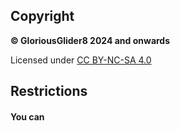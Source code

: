 ## Copyright

**© GloriousGlider8 2024 and onwards**

Licensed under [CC BY-NC-SA 4.0](https://creativecommons.org/licenses/by-nc-sa/4.0)

## Restrictions

#### You can
